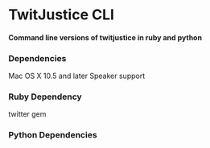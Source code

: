 TwitJustice CLI
===============

#### Command line versions of twitjustice in ruby and python

### Dependencies ###

Mac OS X 10.5 and later
Speaker support

### Ruby Dependency ###

twitter gem

### Python Dependencies ###
